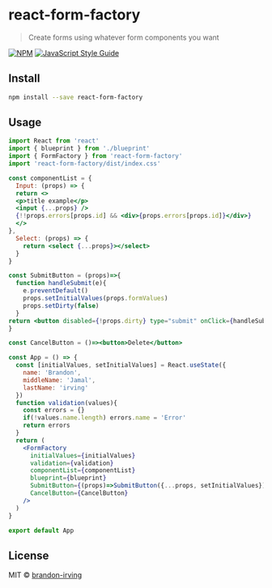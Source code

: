 # react-form-factory

> Create forms using whatever form components you want

[![NPM](https://img.shields.io/npm/v/react-form-factory.svg)](https://www.npmjs.com/package/react-form-factory) [![JavaScript Style Guide](https://img.shields.io/badge/code_style-standard-brightgreen.svg)](https://standardjs.com)

## Install

```bash
npm install --save react-form-factory
```

## Usage

```jsx
import React from 'react'
import { blueprint } from './blueprint'
import { FormFactory } from 'react-form-factory'
import 'react-form-factory/dist/index.css'

const componentList = {
  Input: (props) => {    
  return <>
  <p>title example</p>
  <input {...props} />
  {!!props.errors[props.id] && <div>{props.errors[props.id]}</div>}
  </>
},
  Select: (props) => {
    return <select {...props}></select>
  }
}

const SubmitButton = (props)=>{
  function handleSubmit(e){
    e.preventDefault()
    props.setInitialValues(props.formValues)
    props.setDirty(false)
  }
return <button disabled={!props.dirty} type="submit" onClick={handleSubmit}>Submit</button>
}

const CancelButton = ()=><button>Delete</button>

const App = () => {
  const [initialValues, setInitialValues] = React.useState({
    name: 'Brandon',
    middleName: 'Jamal',
    lastName: 'irving'
  })
  function validation(values){
    const errors = {}
    if(!values.name.length) errors.name = 'Error'
    return errors
  }
  return (
    <FormFactory
      initialValues={initialValues}
      validation={validation}
      componentList={componentList}
      blueprint={blueprint}
      SubmitButton={(props)=>SubmitButton({...props, setInitialValues})}
      CancelButton={CancelButton}
    />
  )
}

export default App

```

## License

MIT © [brandon-irving](https://github.com/brandon-irving)
